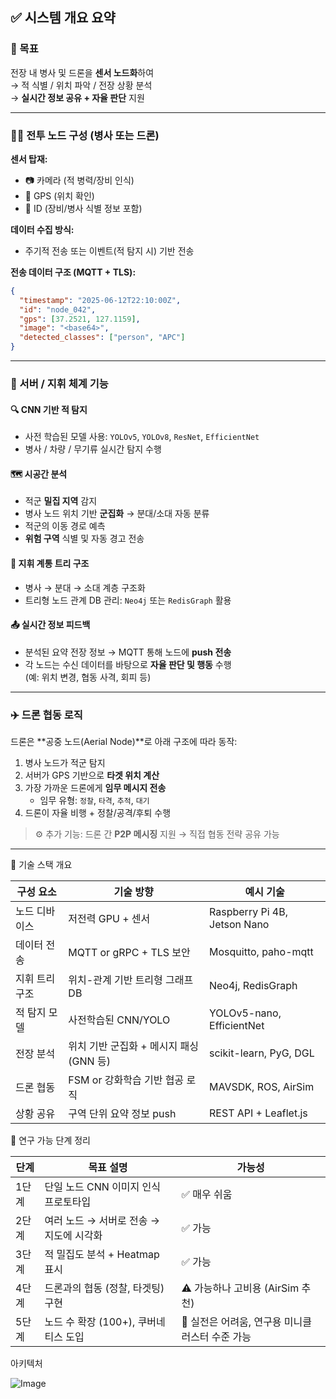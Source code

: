 ## ✅ 시스템 개요 요약

### 🎯 목표
전장 내 병사 및 드론을 **센서 노드화**하여  
→ 적 식별 / 위치 파악 / 전장 상황 분석  
→ **실시간 정보 공유 + 자율 판단** 지원

---

### 🧍‍♂️ 전투 노드 구성 (병사 또는 드론)

**센서 탑재:**
- 📷 카메라 (적 병력/장비 인식)
- 📡 GPS (위치 확인)
- 🪪 ID (장비/병사 식별 정보 포함)

**데이터 수집 방식:**
- 주기적 전송 또는 이벤트(적 탐지 시) 기반 전송

**전송 데이터 구조 (MQTT + TLS):**
```json
{
  "timestamp": "2025-06-12T22:10:00Z",
  "id": "node_042",
  "gps": [37.2521, 127.1159],
  "image": "<base64>",
  "detected_classes": ["person", "APC"]
}
```

---

### 🧠 서버 / 지휘 체계 기능

#### 🔍 CNN 기반 적 탐지
- 사전 학습된 모델 사용: `YOLOv5`, `YOLOv8`, `ResNet`, `EfficientNet`  
- 병사 / 차량 / 무기류 실시간 탐지 수행

#### 🗺️ 시공간 분석
- 적군 **밀집 지역** 감지
- 병사 노드 위치 기반 **군집화** → 분대/소대 자동 분류
- 적군의 이동 경로 예측
- **위험 구역** 식별 및 자동 경고 전송

#### 🌲 지휘 계통 트리 구조
- 병사 → 분대 → 소대 계층 구조화
- 트리형 노드 관계 DB 관리: `Neo4j` 또는 `RedisGraph` 활용

#### 📤 실시간 정보 피드백
- 분석된 요약 전장 정보 → MQTT 통해 노드에 **push 전송**
- 각 노드는 수신 데이터를 바탕으로 **자율 판단 및 행동** 수행  
  (예: 위치 변경, 협동 사격, 회피 등)

---

### ✈️ 드론 협동 로직

드론은 **공중 노드(Aerial Node)**로 아래 구조에 따라 동작:

1. 병사 노드가 적군 탐지  
2. 서버가 GPS 기반으로 **타겟 위치 계산**  
3. 가장 가까운 드론에게 **임무 메시지 전송**  
   - 임무 유형: `정찰`, `타격`, `추적`, `대기`
4. 드론이 자율 비행 + 정찰/공격/후퇴 수행

> ⚙️ 추가 기능: 드론 간 **P2P 메시징** 지원 → 직접 협동 전략 공유 가능

---

🧰 기술 스택 개요


| 구성 요소    | 기술 방향                     | 예시 기술                        |
| -------- | ------------------------- | ---------------------------- |
| 노드 디바이스  | 저전력 GPU + 센서              | Raspberry Pi 4B, Jetson Nano |
| 데이터 전송   | MQTT or gRPC + TLS 보안     | Mosquitto, paho-mqtt         |
| 지휘 트리 구조 | 위치-관계 기반 트리형 그래프 DB       | Neo4j, RedisGraph            |
| 적 탐지 모델  | 사전학습된 CNN/YOLO            | YOLOv5-nano, EfficientNet    |
| 전장 분석    | 위치 기반 군집화 + 메시지 패싱(GNN 등) | scikit-learn, PyG, DGL       |
| 드론 협동    | FSM or 강화학습 기반 협공 로직      | MAVSDK, ROS, AirSim          |
| 상황 공유    | 구역 단위 요약 정보 push          | REST API + Leaflet.js        |




🧪 연구 가능 단계 정리


| 단계  | 목표 설명                    | 가능성                          |
| --- | ------------------------ | ---------------------------- |
| 1단계 | 단일 노드 CNN 이미지 인식 프로토타입   | ✅ 매우 쉬움                      |
| 2단계 | 여러 노드 → 서버로 전송 → 지도에 시각화 | ✅ 가능                         |
| 3단계 | 적 밀집도 분석 + Heatmap 표시    | ✅ 가능                         |
| 4단계 | 드론과의 협동 (정찰, 타겟팅) 구현     | ⚠️ 가능하나 고비용 (AirSim 추천)      |
| 5단계 | 노드 수 확장 (100+), 쿠버네티스 도입 | 🔁 실전은 어려움, 연구용 미니클러스터 수준 가능 |



아키텍처


![Image](https://github.com/user-attachments/assets/d5c62f23-52d0-4703-811f-680e71bb440c)
